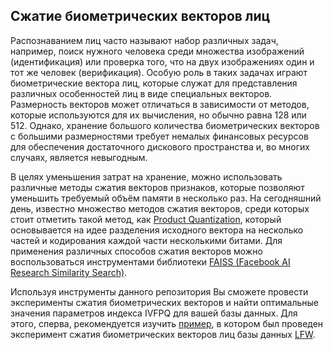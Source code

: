 ## Сжатие биометрических векторов лиц


Распознаванием лиц часто называют набор различных задач, например, поиск нужного человека среди множества изображений (идентификация) или проверка того, что на двух изображениях один и тот же человек (верификация). Особую роль в таких задачах играют биометрические вектора лиц, которые служат для представления различных
особенностей лиц в виде специальных векторов. Размерность векторов может отличаться в зависимости от методов, которые используются для их вычисления, но обычно равна 128 или 512. Однако, хранение большого количества биометрических векторов с большими размерностями требует немалых финансовых ресурсов для обеспечения достаточного дискового пространства и, во многих случаях, является невыгодным.

В целях уменьшения затрат на хранение, можно использовать различные методы сжатия векторов признаков, которые позволяют уменьшить требуемый объём памяти
в несколько раз. На сегодняшний день, известно множество методов сжатия векторов,
среди которых стоит отметить такой метод, как [Product Quantization](https://lear.inrialpes.fr/pubs/2011/JDS11/jegou_searching_with_quantization.pdf), который основывается на идее разделения исходного вектора на несколько частей и кодирования
каждой части несколькими битами. Для применения различных способов сжатия векторов можно воспользоваться инструментами библиотеки [FAISS (Facebook AI Research
Similarity Search)](https://github.com/facebookresearch/faiss).

Используя инструменты данного репозитория Вы сможете провести эксперименты сжатия биометрических векторов 
и найти оптимальные значения параметров индекса IVFPQ для вашей базы данных. Для этого, сперва, рекомендуется изучить [пример](https://github.com/SamandarYokubov/face_embeddings_compression/blob/main/example/lfw_compression_experiments.ipynb), в котором был проведен эксперимент сжатия биометрических векторов лиц базы данных [LFW](http://vis-www.cs.umass.edu/lfw/).
